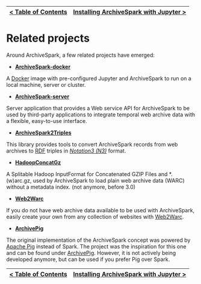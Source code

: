 [< Table of Contents](README.md) | [Installing ArchiveSpark with Jupyter >](Installing_Jupyter.md)
:---|---:

# Related projects

Around ArchiveSpark, a few related projects have emerged: 

* **[ArchiveSpark-docker](https://github.com/helgeho/ArchiveSpark-docker)**

A [Docker](https://www.docker.com/) image with pre-configured Jupyter and ArchiveSpark to run on a local machine, server or cluster. 

* **[ArchiveSpark-server](https://github.com/helgeho/ArchiveSpark-server)**

Server application that provides a Web service API for ArchiveSpark to be used by third-party applications to integrate temporal web archive data with a flexible, easy-to-use interface. 

* **[ArchiveSpark2Triples](https://github.com/helgeho/ArchiveSpark2Triples)**

This library provides tools to convert ArchiveSpark records from web archives to [RDF](https://en.wikipedia.org/wiki/Resource_Description_Framework) triples in [*Notation3 (N3)*](https://en.wikipedia.org/wiki/Notation3) format.

* **[HadoopConcatGz](https://github.com/helgeho/HadoopConcatGz)**

A Splitable Hadoop InputFormat for Concatenated GZIP Files and *.(w)arc.gz, used by ArchiveSpark to load plain web archive data (WARC) without a metadata index. (not anymore, before 3.0)

* **[Web2Warc](https://github.com/helgeho/Web2Warc)**

If you do not have web archive data available to be used with ArchiveSpark, easily create your own from any collection of websites with [Web2Warc](https://github.com/helgeho/Web2Warc).

* **[ArchivePig](https://github.com/helgeho/ArchivePig)**

The original implementation of the ArchiveSpark concept was powered by [Apache Pig](https://pig.apache.org) instead of Spark.
The project was the inspiration for this one and can be found under [ArchivePig](https://github.com/helgeho/ArchivePig).
However, it is not actively being developed anymore, but can be used if you prefer Pig over Spark.

[< Table of Contents](README.md) | [Installing ArchiveSpark with Jupyter >](Installing_Jupyter.md)
:---|---: